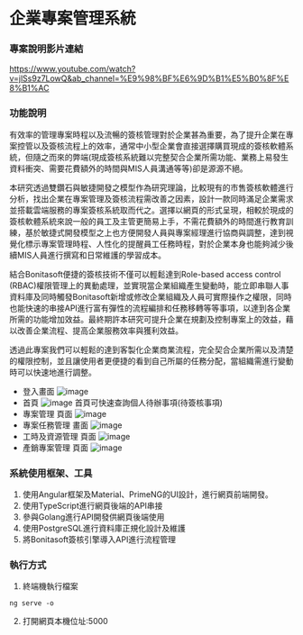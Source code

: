 # 企業專案管理系統
### 專案說明影片連結
https://www.youtube.com/watch?v=jlSs9z7LowQ&ab_channel=%E9%98%BF%E6%9D%B1%E5%B0%8F%E8%B1%AC
### 功能說明
有效率的管理專案時程以及流暢的簽核管理對於企業甚為重要，為了提升企業在專案控管以及簽核流程上的效率，通常中小型企業會直接選擇購買現成的簽核軟體系統，但隨之而來的弊端(現成簽核系統難以完整契合企業所需功能、業務上易發生資料衝突、需要花費額外的時間與MIS人員溝通等等​)卻是源源不絕。 

本研究透過雙鑽石與敏捷開發之模型作為研究理論，比較現有的市售簽核軟體進行分析，找出企業在專案管理及簽核流程需改善之因素，設計一款同時滿足企業需求並搭載雲端服務的專案簽核系統取而代之。選擇以網頁的形式呈現，相較於現成的簽核軟體系統來說一般的員工及主管更簡易上手，不需花費額外的時間進行教育訓練，基於敏捷式開發模型之上也方便開發人員與專案經理進行協商與調整，達到視覺化標示專案管理時程、人性化的提醒員工任務時程，對於企業本身也能夠減少後續MIS人員進行撰寫和日常維護的學習成本。 

結合Bonitasoft便捷的簽核技術不僅可以輕鬆達到Role-based access control (RBAC)權限管理上的異動處理，並實現當企業組織產生變動時，能立即串聯人事資料庫及同時觸發Bonitasoft新增或修改企業組織及人員可實際操作之權限，同時也能快速的串接API進行富有彈性的流程編排和任務移轉等等事項，以達到各企業所需的功能增加效益。最終期許本研究可提升企業在規劃及控制專案上的效益，藉以改善企業流程、提高企業服務效率與獲利效益。 

透過此專案我們可以輕鬆的達到客製化企業商業流程，完全契合企業所需以及清楚的權限控制，並且讓使用者更便捷的看到自己所屬的任務分配，當組織需進行變動時可以快速地進行調整。 
* 登入畫面
![image](https://github.com/26ty/eirc_pms_ng/assets/69799370/92761aa5-15eb-42b9-a5e8-a7dee2a62e7a)
* 首頁
![image](https://github.com/26ty/eirc_pms_ng/assets/69799370/623424e2-8398-47a2-99c3-49edf15456e0)
首頁可快速查詢個人待辦事項(待簽核事項)
* 專案管理 頁面
![image](https://github.com/26ty/eirc_pms_ng/assets/69799370/ffcb8c88-12a0-4d42-998f-d96e406420bc)
* 專案任務管理 畫面
![image](https://github.com/26ty/eirc_pms_ng/assets/69799370/a04704b1-449a-4727-859b-d8d11ed0ac02)
* 工時及資源管理 頁面
![image](https://github.com/26ty/eirc_pms_ng/assets/69799370/d43a2cf8-1c1d-4c7b-a3f0-0ce0cfe72d4e)
* 產銷專案管理 頁面
![image](https://github.com/26ty/eirc_pms_ng/assets/69799370/0bc44a8b-e088-4681-a100-319e9f328065)

### 系統使用框架、工具
1. 使用Angular框架及Material、PrimeNG的UI設計，進行網頁前端開發。
2. 使用TypeScript進行網頁後端的API串接
3. 參與Golang進行API開發供網頁後端使用
4. 使用PostgreSQL進行資料庫正規化設計及維護
5. 將Bonitasoft簽核引擎導入API進行流程管理
### 執行方式
1. 終端機執行檔案
```
ng serve -o
```
2. 打開網頁本機位址:5000
